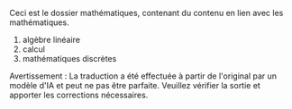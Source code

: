 Ceci est le dossier mathématiques, contenant du contenu en lien avec les mathématiques.
1. algèbre linéaire
2. calcul
3. mathématiques discrètes


Avertissement : La traduction a été effectuée à partir de l'original par un modèle d'IA et peut ne pas être parfaite. Veuillez vérifier la sortie et apporter les corrections nécessaires.